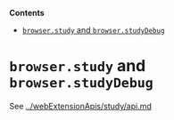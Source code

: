 <!-- START doctoc generated TOC please keep comment here to allow auto update -->

<!-- DON'T EDIT THIS SECTION, INSTEAD RE-RUN doctoc TO UPDATE -->

**Contents**

* [`browser.study` and `browser.studyDebug`](#browserstudy-and-browserstudydebug)

<!-- END doctoc generated TOC please keep comment here to allow auto update -->

# `browser.study` and `browser.studyDebug`

See [../webExtensionApis/study/api.md](../webExtensionApis/study/api.md)
